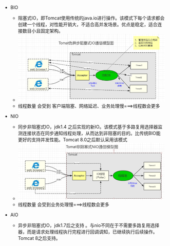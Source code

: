 - BIO
    -  阻塞式IO，即Tomcat使用传统的java.io进行操作。该模式下每个请求都会创建一个线程，对性能开销大，不适合高并发场景。优点是稳定，适合连接数目小且固定架构。
    - ![](/assets/BIO.png)
    -  线程数量 会受到 客户端阻塞、网络延迟、业务处理慢===>线程数会更多

- NIO
    - 同步非阻塞式IO，jdk1.4 之后实现的新IO。该模式基于多路复用选择器监测连接状态在同步通知线程处理，从而达到非阻塞的目的。比传统BIO能更好的支持并发性能。Tomcat 8.0之后默认采用该模式
    - ![](/assets/NIO.png)
    -  线程数量 会受到业务处理慢===>线程数会更多    
- AIO
    - 异步非阻塞式IO，jdk1.7后之支持 。与nio不同在于不需要多路复用选择器，而是请求处理线程执行完程进行回调调知，已继续执行后续操作。Tomcat 8之后支持。